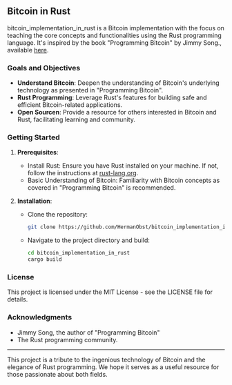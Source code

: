 ## Bitcoin in Rust

bitcoin_implementation_in_rust is a Bitcoin implementation with the focus on teaching the core concepts and functionalities using the Rust programming language. It's inspired by the book "Programming Bitcoin" by Jimmy Song., available [here](https://www.oreilly.com/library/view/programming-bitcoin/9781492031482/). 

### Goals and Objectives

- **Understand Bitcoin**: Deepen the understanding of Bitcoin's underlying technology as presented in "Programming Bitcoin".
- **Rust Programming**: Leverage Rust's features for building safe and efficient Bitcoin-related applications.
- **Open Sourcen**: Provide a resource for others interested in Bitcoin and Rust, facilitating learning and community.

### Getting Started

1. **Prerequisites**:
   - Install Rust: Ensure you have Rust installed on your machine. If not, follow the instructions at [rust-lang.org](https://www.rust-lang.org/learn/get-started).
   - Basic Understanding of Bitcoin: Familiarity with Bitcoin concepts as covered in "Programming Bitcoin" is recommended.

2. **Installation**:
   - Clone the repository:
     ```bash
     git clone https://github.com/HermanObst/bitcoin_implementation_in_rust.git
     ```
   - Navigate to the project directory and build:
     ```bash
     cd bitcoin_implementation_in_rust
     cargo build
     ```

### License

This project is licensed under the MIT License - see the LICENSE file for details.

### Acknowledgments

- Jimmy Song, the author of "Programming Bitcoin"
- The Rust programming community.

---

This project is a tribute to the ingenious technology of Bitcoin and the elegance of Rust programming. We hope it serves as a useful resource for those passionate about both fields.
